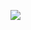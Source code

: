 [<img src="https://kareldeman.visualstudio.com/_apis/public/build/definitions/1756beb8-33df-44ae-b9b3-f07d93d8dfbd/10/badge"/>](https://kareldeman.visualstudio.com/adventworks/_build/index?definitionId=10)
